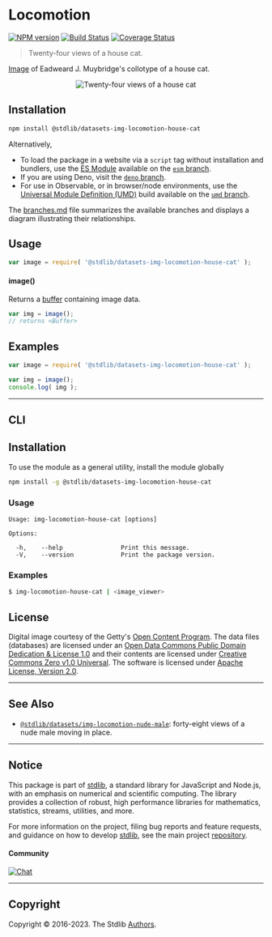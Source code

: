 <!--

@license Apache-2.0

Copyright (c) 2018 The Stdlib Authors.

Licensed under the Apache License, Version 2.0 (the "License");
you may not use this file except in compliance with the License.
You may obtain a copy of the License at

   http://www.apache.org/licenses/LICENSE-2.0

Unless required by applicable law or agreed to in writing, software
distributed under the License is distributed on an "AS IS" BASIS,
WITHOUT WARRANTIES OR CONDITIONS OF ANY KIND, either express or implied.
See the License for the specific language governing permissions and
limitations under the License.

-->

# Locomotion

[![NPM version][npm-image]][npm-url] [![Build Status][test-image]][test-url] [![Coverage Status][coverage-image]][coverage-url] <!-- [![dependencies][dependencies-image]][dependencies-url] -->

> Twenty-four views of a house cat.

<section class="intro">

[Image][muybridge:1887a] of Eadweard J. Muybridge's collotype of a house cat.

<!-- <image align="center" src="./data/image.jpg" alt="Twenty-four views of a house cat"> -->

<div class="image" align="center">
    <img src="https://cdn.jsdelivr.net/gh/stdlib-js/stdlib@36886e59df0d611b6d80cc6d58c8107d756c01c3/lib/node_modules/@stdlib/datasets/img-locomotion-house-cat/data/image.jpg" alt="Twenty-four views of a house cat">
    <br>
</div>

<!-- </image> -->

</section>

<!-- /.intro -->

<section class="installation">

## Installation

```bash
npm install @stdlib/datasets-img-locomotion-house-cat
```

Alternatively,

-   To load the package in a website via a `script` tag without installation and bundlers, use the [ES Module][es-module] available on the [`esm` branch][esm-url].
-   If you are using Deno, visit the [`deno` branch][deno-url].
-   For use in Observable, or in browser/node environments, use the [Universal Module Definition (UMD)][umd] build available on the [`umd` branch][umd-url].

The [branches.md][branches-url] file summarizes the available branches and displays a diagram illustrating their relationships.

</section>

<section class="usage">

## Usage

```javascript
var image = require( '@stdlib/datasets-img-locomotion-house-cat' );
```

#### image()

Returns a [buffer][@stdlib/buffer/ctor] containing image data.

```javascript
var img = image();
// returns <Buffer>
```

</section>

<!-- /.usage -->

<section class="examples">

<!-- TODO: more creative example. -->

## Examples

<!-- eslint no-undef: "error" -->

```javascript
var image = require( '@stdlib/datasets-img-locomotion-house-cat' );

var img = image();
console.log( img );
```

</section>

<!-- /.examples -->

* * *

<section class="cli">

## CLI

<section class="installation">

## Installation

To use the module as a general utility, install the module globally

```bash
npm install -g @stdlib/datasets-img-locomotion-house-cat
```

</section>

<!-- CLI usage documentation. -->

<section class="usage">

### Usage

```text
Usage: img-locomotion-house-cat [options]

Options:

  -h,    --help                Print this message.
  -V,    --version             Print the package version.
```

</section>

<!-- /.usage -->

<section class="examples">

### Examples

```bash
$ img-locomotion-house-cat | <image_viewer>
```

</section>

<!-- /.examples -->

</section>

<!-- /.cli -->

<!-- <license> -->

## License

Digital image courtesy of the Getty's [Open Content Program][getty-open-content]. The data files (databases) are licensed under an [Open Data Commons Public Domain Dedication & License 1.0][pddl-1.0] and their contents are licensed under [Creative Commons Zero v1.0 Universal][cc0]. The software is licensed under [Apache License, Version 2.0][apache-license].

<!-- </license> -->

<!-- Section for related `stdlib` packages. Do not manually edit this section, as it is automatically populated. -->

<section class="related">

* * *

## See Also

-   <span class="package-name">[`@stdlib/datasets/img-locomotion-nude-male`][@stdlib/datasets/img-locomotion-nude-male]</span><span class="delimiter">: </span><span class="description">forty-eight views of a nude male moving in place.</span>

</section>

<!-- /.related -->

<!-- Section for all links. Make sure to keep an empty line after the `section` element and another before the `/section` close. -->


<section class="main-repo" >

* * *

## Notice

This package is part of [stdlib][stdlib], a standard library for JavaScript and Node.js, with an emphasis on numerical and scientific computing. The library provides a collection of robust, high performance libraries for mathematics, statistics, streams, utilities, and more.

For more information on the project, filing bug reports and feature requests, and guidance on how to develop [stdlib][stdlib], see the main project [repository][stdlib].

#### Community

[![Chat][chat-image]][chat-url]

---

## Copyright

Copyright &copy; 2016-2023. The Stdlib [Authors][stdlib-authors].

</section>

<!-- /.stdlib -->

<!-- Section for all links. Make sure to keep an empty line after the `section` element and another before the `/section` close. -->

<section class="links">

[npm-image]: http://img.shields.io/npm/v/@stdlib/datasets-img-locomotion-house-cat.svg
[npm-url]: https://npmjs.org/package/@stdlib/datasets-img-locomotion-house-cat

[test-image]: https://github.com/stdlib-js/datasets-img-locomotion-house-cat/actions/workflows/test.yml/badge.svg?branch=main
[test-url]: https://github.com/stdlib-js/datasets-img-locomotion-house-cat/actions/workflows/test.yml?query=branch:main

[coverage-image]: https://img.shields.io/codecov/c/github/stdlib-js/datasets-img-locomotion-house-cat/main.svg
[coverage-url]: https://codecov.io/github/stdlib-js/datasets-img-locomotion-house-cat?branch=main

<!--

[dependencies-image]: https://img.shields.io/david/stdlib-js/datasets-img-locomotion-house-cat.svg
[dependencies-url]: https://david-dm.org/stdlib-js/datasets-img-locomotion-house-cat/main

-->

[chat-image]: https://img.shields.io/gitter/room/stdlib-js/stdlib.svg
[chat-url]: https://gitter.im/stdlib-js/stdlib/

[stdlib]: https://github.com/stdlib-js/stdlib

[stdlib-authors]: https://github.com/stdlib-js/stdlib/graphs/contributors

[umd]: https://github.com/umdjs/umd
[es-module]: https://developer.mozilla.org/en-US/docs/Web/JavaScript/Guide/Modules

[deno-url]: https://github.com/stdlib-js/datasets-img-locomotion-house-cat/tree/deno
[umd-url]: https://github.com/stdlib-js/datasets-img-locomotion-house-cat/tree/umd
[esm-url]: https://github.com/stdlib-js/datasets-img-locomotion-house-cat/tree/esm
[branches-url]: https://github.com/stdlib-js/datasets-img-locomotion-house-cat/blob/main/branches.md

[getty-open-content]: http://www.getty.edu/about/opencontent.html

[pddl-1.0]: http://opendatacommons.org/licenses/pddl/1.0/

[cc0]: https://creativecommons.org/publicdomain/zero/1.0

[apache-license]: https://www.apache.org/licenses/LICENSE-2.0

[muybridge:1887a]: http://www.getty.edu/art/collection/objects/40918/eadweard-j-muybridge-animal-locomotion-american-1887/

[@stdlib/buffer/ctor]: https://github.com/stdlib-js/buffer-ctor

<!-- <related-links> -->

[@stdlib/datasets/img-locomotion-nude-male]: https://github.com/stdlib-js/datasets-img-locomotion-nude-male

<!-- </related-links> -->

</section>

<!-- /.links -->
